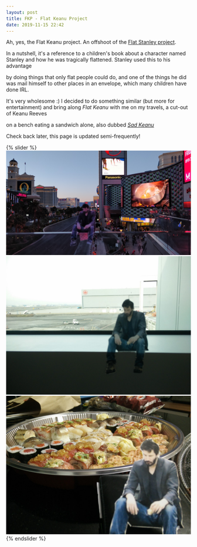 ```yaml
---
layout: post
title: FKP - Flat Keanu Project 
date: 2019-11-15 22:42
---
```


  Ah, yes, the Flat Keanu project. An offshoot of the <a href="https://en.wikipedia.org/wiki/Flat_Stanley">Flat Stanley project</a>.
  
  In a nutshell, it's a reference to a children's book about a character named Stanley and how he was tragically flattened. Stanley used this to his advantage

  by doing things that only flat people could do, and one of the things he did was mail himself to other places in an envelope, which many children have done IRL.

  It's very wholesome :) I decided to do something similar (but more for entertainment) and bring along *Flat Keanu* with me on my travels, a cut-out of Keanu Reeves 

  on a bench eating a sandwich alone, also dubbed <a href="https://knowyourmeme.com/memes/sad-keanu">*Sad Keanu*</a>

  Check back later, this page is updated semi-frequently! 
  
{% slider %}
  ![Las Vegas, March 2018](../assets/fkp/IMG_201803.JPG)
  ![Getting ready to go to California, January 2017](../assets/fkp/IMG_20170116_123330.JPG)
  ![Sushi in Vancouver, January 2017](../assets/fkp/IMG_20170116_212756.jpg)
{% endslider %}